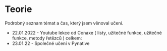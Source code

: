 # Teorie
Podrobný seznam témat a čas, který jsem věnoval učení.

 - 22.01.2022 - Youtube lekce od Conaxe ( listy, užitečné funkce, užitečné funkce, metody řetězců )
	     celkem:
 - 23.01.22 - Společné učení v Pynative
